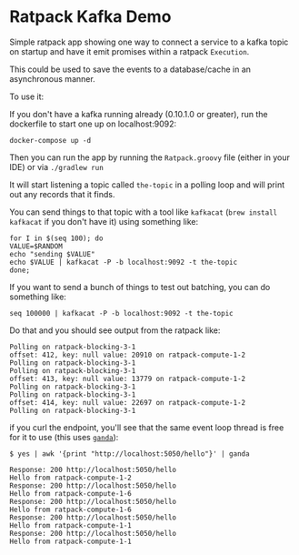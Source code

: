 # Ratpack Kafka Demo

Simple ratpack app showing one way to connect a service to a kafka topic on startup and have it emit promises 
within a ratpack `Execution`.

This could be used to save the events to a database/cache in an asynchronous manner.

To use it:

If you don't have a kafka running already (0.10.1.0 or greater), run the dockerfile to start one up on localhost:9092:

    docker-compose up -d
    
Then you can run the app by running the `Ratpack.groovy` file (either in your IDE) or via `./gradlew run`

It will start listening a topic called `the-topic` in a polling loop and will print out any records that it finds.

You can send things to that topic with a tool like `kafkacat` (`brew install kafkacat` if you don't have it) using
something like:

    for I in $(seq 100); do
    VALUE=$RANDOM
    echo "sending $VALUE"
    echo $VALUE | kafkacat -P -b localhost:9092 -t the-topic
    done;
    
If you want to send a bunch of things to test out batching, you can do something like:

    seq 100000 | kafkacat -P -b localhost:9092 -t the-topic
    
Do that and you should see output from the ratpack like:

    Polling on ratpack-blocking-3-1
    offset: 412, key: null value: 20910 on ratpack-compute-1-2
    Polling on ratpack-blocking-3-1
    Polling on ratpack-blocking-3-1
    offset: 413, key: null value: 13779 on ratpack-compute-1-2
    Polling on ratpack-blocking-3-1
    Polling on ratpack-blocking-3-1
    offset: 414, key: null value: 22697 on ratpack-compute-1-2
    Polling on ratpack-blocking-3-1
    
    
if you curl the endpoint, you'll see that the same event loop thread is free for it to use (this uses [`ganda`](https://github.com/tednaleid/ganda)):

    $ yes | awk '{print "http://localhost:5050/hello"}' | ganda

    Response: 200 http://localhost:5050/hello
    Hello from ratpack-compute-1-2
    Response: 200 http://localhost:5050/hello
    Hello from ratpack-compute-1-6
    Response: 200 http://localhost:5050/hello
    Hello from ratpack-compute-1-6
    Response: 200 http://localhost:5050/hello
    Hello from ratpack-compute-1-1
    Response: 200 http://localhost:5050/hello
    Hello from ratpack-compute-1-1